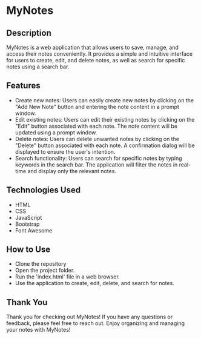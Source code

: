 # MyNotes

## Description

MyNotes is a web application that allows users to save, manage, and access their notes conveniently. It provides a simple and intuitive interface for users to create, edit, and delete notes, as well as search for specific notes using a search bar.

## Features

- Create new notes: Users can easily create new notes by clicking on the "Add New Note" button and entering the note content in a prompt window.
- Edit existing notes: Users can edit their existing notes by clicking on the "Edit" button associated with each note. The note content will be updated using a prompt window.
- Delete notes: Users can delete unwanted notes by clicking on the "Delete" button associated with each note. A confirmation dialog will be displayed to ensure the user's intention.
- Search functionality: Users can search for specific notes by typing keywords in the search bar. The application will filter the notes in real-time and display only the relevant notes.

## Technologies Used

- HTML
- CSS
- JavaScript
- Bootstrap
- Font Awesome

## How to Use
- Clone the repository
- Open the project folder.
- Run the 'index.html' file in a web browser.
- Use the application to create, edit, delete, and search for notes.

## Thank You

Thank you for checking out MyNotes! If you have any questions or feedback, please feel free to reach out. Enjoy organizing and managing your notes with MyNotes!

